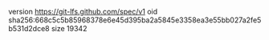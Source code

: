 version https://git-lfs.github.com/spec/v1
oid sha256:668c5c5b85968378e6e45d395ba2a5845e3358ea3e55bb027a2fe5b531d2dce8
size 19342
